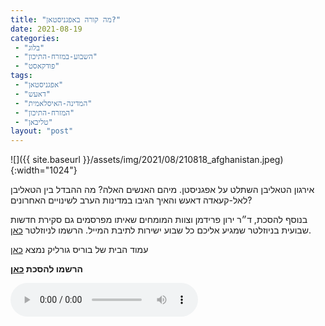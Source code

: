 ```yaml
---
title: "מה קורה באפגניסטאן?"
date: 2021-08-19
categories: 
 - "בלוג"
 - "השבוע-במזרח-התיכון"
 - "פודקאסט"
tags: 
 - "אפגניסטאן"
 - "דאעש"
 - "המדינה-האיסלאמית"
 - "המזרח-התיכון"
 - "טליבאן"
layout: "post"
---
```


![]({{ site.baseurl }}/assets/img/2021/08/210818_afghanistan.jpeg){:width="1024"}

אירגון הטאליבן השתלט על אפגניסטן. מיהם האנשים האלה? מה ההבדל בין הטאליבן לאל-קעאדה דאעש והאיך הגיבו במדינות הערב לשינויים האחרונים?

בנוסף להסכת, ד״ר ירון פרידמן וצוות המומחים שאיתו מפרסמים גם סקירת חדשות שבועית בניוזלטר שמגיע אליכם כל שבוע ישירות לתיבת המייל. הרשמו לניוזלטר [כאן](https://haifa.us7.list-manage.com/subscribe?u=11fe1442157d219f56c36d2a9&id=e0b5399e69).

עמוד הבית של בוריס גורליק נמצא [כאן](http://he.gorelik.net/about)

**הרשמו להסכת [כאן](https://anchor.fm/hashavua)**

<audio controls src="https://d3ctxlq1ktw2nl.cloudfront.net/staging/2021-7-19/213600767-44100-2-6a73c46aa2d93.m4a" class=" wp-block-audio"></audio>
